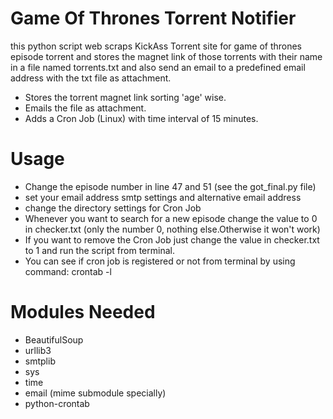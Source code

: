 # Game Of Thrones Torrent Notifier


this python script web scraps KickAss Torrent site for game of thrones episode torrent and stores the magnet link of those torrents with their name in a file named torrents.txt and also send an email to a predefined email address with the txt file as attachment.

  - Stores the torrent magnet link sorting 'age' wise.
  - Emails the file as attachment.
  - Adds a Cron Job (Linux) with time interval of 15 minutes.

# Usage

  - Change the episode number in line 47 and 51 (see the got_final.py file)
  - set your email address smtp settings and alternative email address
  - change the directory settings for Cron Job
  - Whenever you want to search for a new episode change the value to 0 in checker.txt (only the number 0, nothing else.Otherwise it won't work)
  - If you want to remove the Cron Job just change the value in checker.txt to 1 and run the script from terminal.
  - You can see if cron job is registered or not from terminal by using command: crontab -l

# Modules Needed
 - BeautifulSoup
 - urllib3
 - smtplib
 - sys
 - time
 - email (mime submodule specially)
 - python-crontab
  
